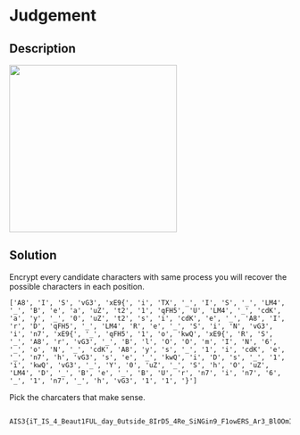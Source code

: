 # Judgement

## __Description__

<img src="https://user-images.githubusercontent.com/32315604/120194257-f4312b00-c24f-11eb-8b01-760751c21b0b.png" width=300>

## __Solution__

Encrypt every candidate characters with same process you will recover the possible characters in each position.

```
['A8', 'I', 'S', 'vG3', 'xE9{', 'i', 'TX', '_', 'I', 'S', '_', 'LM4', '_', 'B', 'e', 'a', 'uZ', 't2', '1', 'qFH5', 'U', 'LM4', '_', 'cdK', 'a', 'y', '_', '0', 'uZ', 't2', 's', 'i', 'cdK', 'e', '_', 'A8', 'I', 'r', 'D', 'qFH5', '_', 'LM4', 'R', 'e', '_', 'S', 'i', 'N', 'vG3', 'i', 'n7', 'xE9{', '_', 'qFH5', '1', 'o', 'kwQ', 'xE9{', 'R', 'S', '_', 'A8', 'r', 'vG3', '_', 'B', 'l', 'O', 'O', 'm', 'I', 'N', '6', '_', 'o', 'N', '_', 'cdK', 'A8', 'y', 's', '_', '1', 'i', 'cdK', 'e', '_', 'n7', 'h', 'vG3', 's', 'e', '_', 'kwQ', 'i', 'D', 's', '_', '1', 'i', 'kwQ', 'vG3', '_', 'Y', '0', 'uZ', '_', 'S', 'h', 'O', 'uZ', 'LM4', 'D', '_', 'B', 'e', '_', 'B', 'U', 'r', 'n7', 'i', 'n7', '6', '_', '1', 'n7', '_', 'h', 'vG3', '1', '1', '}']
```

Pick the charcaters that make sense.

```
 AIS3{iT_IS_4_Beaut1FUL_day_0utside_8IrD5_4Re_SiNGin9_F1owERS_Ar3_BlOOmIN6_oN_dAys_1iKe_7h3se_kiDs_1ik3_Y0u_ShOuLD_Be_BUrnin6_1n_h311}
```

